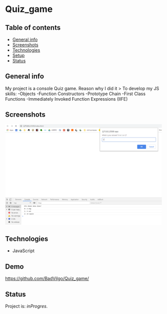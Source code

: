 # Quiz_game

## Table of contents

* [General info](#general-info)
* [Screenshots](#screenshots)
* [Technologies](#technologies)
* [Setup](#setup)
* [Status](#status)

## General info
My project is a console Quiz game. Reason why I did it > To develop my JS skills:
-Objects 
-Function Constructors
-Prototype Chain
-First Class Functions
-Immediately Invoked Function Expressions (IIFE)

## Screenshots
![Example screenshot](screenshot.jpg)

## Technologies
* JavaScript 

## Demo
https://github.com/BadVilgo/Quiz_game/


## Status
Project is: _inProgres_.


